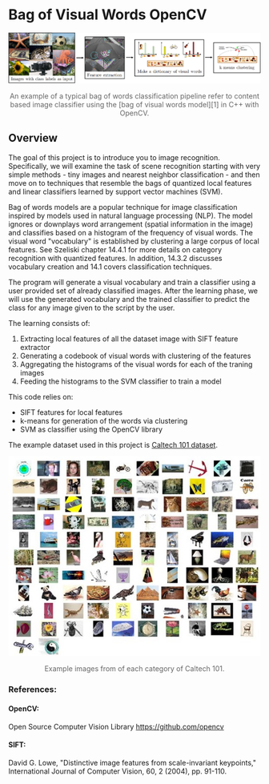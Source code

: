 <h1>Bag of Visual Words OpenCV<br></h1>
<center><img src="./README_files/Header.png"><p style="color: #666;">
An example of a typical bag of words classification pipeline refer to content based image classifier using the [bag of visual words model][1] in C++ with OpenCV.</p><p></p></center>

<h2>Overview</h2> 
The goal of this project is to introduce you to image recognition. Specifically, we will examine the task of scene recognition starting with very simple methods - tiny images and nearest neighbor classification - and then move on to techniques that resemble the bags of quantized local features and linear classifiers learned by support vector machines (SVM).

Bag of words models are a popular technique for image classification inspired by models used in natural language processing (NLP). The model ignores or downplays word arrangement (spatial information in the image) and classifies based on a histogram of the frequency of visual words. The visual word "vocabulary" is established by clustering a large corpus of local features. See Szeliski chapter 14.4.1 for more details on category recognition with quantized features. In addition, 14.3.2 discusses vocabulary creation and 14.1 covers classification techniques.

The program will generate a visual vocabulary and train a classifier using a user provided set of already classified images. After the learning phase, we will use the generated vocabulary and the trained classifier to predict the class for any image given to the script by the user.

The learning consists of:

1. Extracting local features of all the dataset image with SIFT feature extractor
2. Generating a codebook of visual words with clustering of the features
3. Aggregating the histograms of the visual words for each of the traning images
4. Feeding the histograms to the SVM classifier to train a model

This code relies on:

 - SIFT features for local features
 - k-means for generation of the words via clustering
 - SVM as classifier using the OpenCV library

The example dataset used in this project is [Caltech 101 dataset][2].
<center><img src="./README_files/Caltech-101.jpg"><p style="color: #666;">
Example images from of each category of Caltech 101.</p><p></p></center>

### References:
#### OpenCV:
Open Source Computer Vision Library https://github.com/opencv
#### SIFT:
David G. Lowe, "Distinctive image features from scale-invariant keypoints," International Journal of Computer Vision, 60, 2 (2004), pp. 91-110.

[1]: https://en.wikipedia.org/wiki/Bag-of-words_model_in_computer_vision
[2]: http://www.vision.caltech.edu/Image_Datasets/Caltech101/
